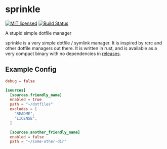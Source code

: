 <!--
SPDX-FileCopyrightText: © 2022 Jade Meskill

SPDX-License-Identifier: MIT
-->

# sprinkle

[![MIT licensed][mit-badge]][mit-url]
[![Build Status][actions-badge]][actions-url]

[mit-badge]: https://img.shields.io/badge/license-MIT-blue.svg
[mit-url]: https://github.com/iamruinous/sprinkle/blob/master/LICENSE
[actions-badge]: https://github.com/iamruinous/sprinkle/actions/workflows/ci.yml/badge.svg
[actions-url]: https://github.com/iamruinous/sprinkle/actions?query=workflow%3Aci.yml+branch%3Amain

A stupid simple dotfile manager

sprinkle is a very simple dotfile / symlink manager. It is inspired by rcrc and other dotfile managers out there. It is written in rust, and is available as a very compact binary with no dependencies in [releases](https://github.com/iamruinous/sprinkle/releases/latest).

## Example Config
```toml
debug = false

[sources]
  [sources.friendly_name]
  enabled = true
  path = "~/dotfiles"
  excludes = [
    "README",
    "LICENSE",
  ]

  [sources.another_friendly_name]
  enabled = false
  path = "~/some-other-dir"
```

